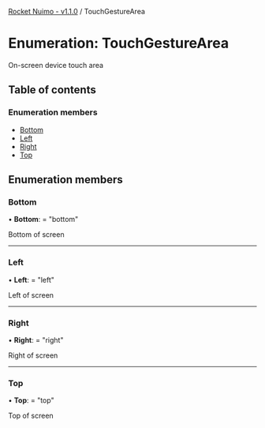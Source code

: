 [Rocket Nuimo - v1.1.0](../README.md) / TouchGestureArea

# Enumeration: TouchGestureArea

On-screen device touch area

## Table of contents

### Enumeration members

- [Bottom](touchgesturearea.md#bottom)
- [Left](touchgesturearea.md#left)
- [Right](touchgesturearea.md#right)
- [Top](touchgesturearea.md#top)

## Enumeration members

### Bottom

• **Bottom**: = "bottom"

Bottom of screen

___

### Left

• **Left**: = "left"

Left of screen

___

### Right

• **Right**: = "right"

Right of screen

___

### Top

• **Top**: = "top"

Top of screen
